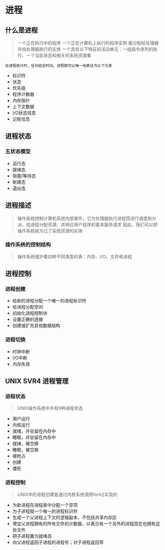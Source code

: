 # 进程

## 什么是进程
> 一个正在执行中的程序
> 一个正在计算机上执行的程序实例
> 能分配给处理器并由处理器执行的实体
> 一个具有以下特征的活动单元：一组指令序列的执行、一个当前状态和相关的系统资源集

`在进程执行时，任何给定时间，进程都可以唯一地表征为以下元素`
- 标识符
- 状态
- 优先级
- 程序计数器
- 内存指针
- 上下文数据
- I/O状态信息
- 记账信息

## 进程状态

### 五状态模型
- 运行态
- 就绪态
- 阻塞/等待态
- 新建态
- 退出态

## 进程描述
> 操作系统控制计算机系统内部事件，它为处理器执行进程而进行调度和分派，给进程分配资源，并响应用户程序的基本服务请求
> 因此，我们可以把操作系统视为过了系统资源的实体

### 操作系统的控制结构
> 操作系统维护着四种不同类型的表：内存、I/O、文件和进程

## 进程控制

### 进程创建
- 给新的进程分配一个唯一的进程标识符
- 给进程分配空间
- 初始化进程控制块
- 设置正确的连接
- 创建或扩充其他数据结构

### 进程切换
- 时钟中断
- I/O中断
- 内存失效


## UNIX SVR4 进程管理

### 进程状态
> UNIX操作系统中共有9种进程状态

- 用户运行
- 内核运行
- 就绪，并驻留在内存中
- 睡眠，并驻留在内存中
- 就绪，被交换
- 睡眠，被交换
- 被抢占
- 创建
- 僵死

### 进程控制
> UNIX中的进程创建是通过内核系统调用fork()实现的

- 为新进程在进程表中分配一个空项
- 为子进程赋一个唯一的进程标识符
- 生成一个父进程上下文的逻辑副本，不包括共享内存区
- 增加父进程拥有的所有文件的计数器，以表示有一个另外的进程现在也拥有这些文件
- 把子进程置为就绪态
- 向父进程返回子进程的进程号；对子进程返回零
